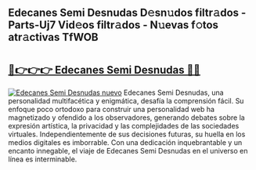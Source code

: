 ## Edecanes Semi Desnudas D𝚎sn𝚞dos filtr𝚊dos - Parts-Uj7 Vid𝚎os filtr𝚊dos - N𝚞evas f𝚘tos atr𝚊ctivas TfWOB

# <h2><a href="http://mb6emg.tromn.icu/?c=Edecanes+Semi+Desnudas">🔗👉👉👉 Edecanes Semi Desnudas 🔗🔗</a></h2>

[![Edecanes Semi Desnudas nuevo](https://i.imgur.com/pEAQMta.gif)](http://mb6emg.tromn.icu/?c=Edecanes+Semi+Desnudas)
Edecanes Semi Desnudas, una personalidad multifacética y enigmática, desafía la comprensión fácil. Su enfoque poco ortodoxo para construir una personalidad web ha magnetizado y ofendido a los observadores, generando debates sobre la expresión artística, la privacidad y las complejidades de las sociedades virtuales. Independientemente de sus decisiones futuras, su huella en los medios digitales es imborrable. Con una dedicación inquebrantable y un encanto innegable, el viaje de Edecanes Semi Desnudas en el universo en línea es interminable.

